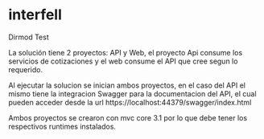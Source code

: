 # interfell
Dirmod Test

La solución tiene 2 proyectos: API y Web, el proyecto Api consume los servicios de cotizaciones y el web consume el API que cree segun lo requerido.

Al ejecutar la solucion se inician ambos proyectos, en el caso del API el mismo tiene la integracion Swagger para la documentacion del API, el cual pueden acceder desde la url https://localhost:44379/swagger/index.html

Ambos proyectos se crearon con mvc core 3.1 por lo que debe tener los respectivos runtimes instalados.
